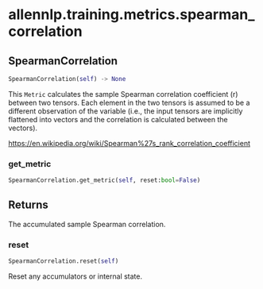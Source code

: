 # allennlp.training.metrics.spearman_correlation

## SpearmanCorrelation
```python
SpearmanCorrelation(self) -> None
```

This ``Metric`` calculates the sample Spearman correlation coefficient (r)
between two tensors. Each element in the two tensors is assumed to be
a different observation of the variable (i.e., the input tensors are
implicitly flattened into vectors and the correlation is calculated
between the vectors).

https://en.wikipedia.org/wiki/Spearman%27s_rank_correlation_coefficient

### get_metric
```python
SpearmanCorrelation.get_metric(self, reset:bool=False)
```

Returns
-------
The accumulated sample Spearman correlation.

### reset
```python
SpearmanCorrelation.reset(self)
```

Reset any accumulators or internal state.

